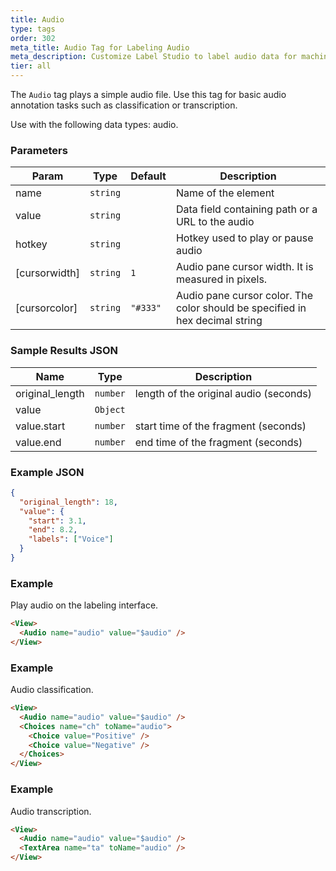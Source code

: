 ```yaml
---
title: Audio
type: tags
order: 302
meta_title: Audio Tag for Labeling Audio
meta_description: Customize Label Studio to label audio data for machine learning and data science projects.
tier: all
---
```


The `Audio` tag plays a simple audio file. Use this tag for basic audio annotation tasks such as classification or transcription.

Use with the following data types: audio.

### Parameters

| Param | Type | Default | Description |
| --- | --- | --- | --- |
| name | <code>string</code> |  | Name of the element |
| value | <code>string</code> |  | Data field containing path or a URL to the audio |
| hotkey | <code>string</code> |  | Hotkey used to play or pause audio |
| [cursorwidth] | <code>string</code> | <code>1</code> | Audio pane cursor width. It is measured in pixels. |
| [cursorcolor] | <code>string</code> | <code>&quot;#333&quot;</code> | Audio pane cursor color. The color should be specified in hex decimal string |

### Sample Results JSON

| Name | Type | Description |
| --- | --- | --- |
| original_length | <code>number</code> | length of the original audio (seconds) |
| value | <code>Object</code> |  |
| value.start | <code>number</code> | start time of the fragment (seconds) |
| value.end | <code>number</code> | end time of the fragment (seconds) |

### Example JSON
```json
{
  "original_length": 18,
  "value": {
    "start": 3.1,
    "end": 8.2,
    "labels": ["Voice"]
  }
}
```

### Example

Play audio on the labeling interface.

```html
<View>
  <Audio name="audio" value="$audio" />
</View>
```
### Example

Audio classification.

```html
<View>
  <Audio name="audio" value="$audio" />
  <Choices name="ch" toName="audio">
    <Choice value="Positive" />
    <Choice value="Negative" />
  </Choices>
</View>
```
### Example

Audio transcription.

```html
<View>
  <Audio name="audio" value="$audio" />
  <TextArea name="ta" toName="audio" />
</View>
```
